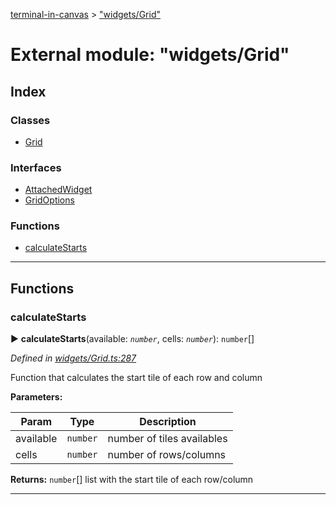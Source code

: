 [terminal-in-canvas](../README.md) > ["widgets/Grid"](../modules/_widgets_grid_.md)



# External module: "widgets/Grid"

## Index

### Classes

* [Grid](../classes/_widgets_grid_.grid.md)


### Interfaces

* [AttachedWidget](../interfaces/_widgets_grid_.attachedwidget.md)
* [GridOptions](../interfaces/_widgets_grid_.gridoptions.md)


### Functions

* [calculateStarts](_widgets_grid_.md#calculatestarts)



---
## Functions
<a id="calculatestarts"></a>

###  calculateStarts

► **calculateStarts**(available: *`number`*, cells: *`number`*): `number`[]



*Defined in [widgets/Grid.ts:287](https://github.com/danikaze/terminal-in-canvas/blob/6c46a1f/src/widgets/Grid.ts#L287)*



Function that calculates the start tile of each row and column


**Parameters:**

| Param | Type | Description |
| ------ | ------ | ------ |
| available | `number`   |  number of tiles availables |
| cells | `number`   |  number of rows/columns |





**Returns:** `number`[]
list with the start tile of each row/column






___


